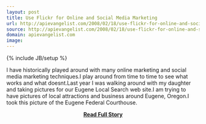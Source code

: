 ```yaml
---
layout: post
title: Use Flickr for Online and Social Media Marketing
url: http://apievangelist.com/2008/02/18/use-flickr-for-online-and-social-media-marketing/
source: http://apievangelist.com/2008/02/18/use-flickr-for-online-and-social-media-marketing/
domain: apievangelist.com
image: 
---
```

{% include JB/setup %}<p>I have historically played around with many online marketing and social media marketing techniques.I play around from time to time to see what works and what doesnt.Last year I was walking around with my daughter and taking pictures for our Eugene Local Search web site.I am trying to have pictures of local attractions and business around Eugene, Oregon.I took this picture of the Eugene Federal Courthouse.</p>
<center><p><a href="http://apievangelist.com/2008/02/18/use-flickr-for-online-and-social-media-marketing/" style='padding:25px; font-sze:18px; font-weight: bold;'>Read Full Story</a></p></center>
